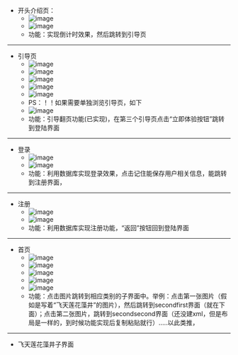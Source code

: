 - 开头介绍页：
  - ![image](https://user-images.githubusercontent.com/106669055/171617534-f0b43a48-e623-40bc-b9bc-e0b0adfaa485.png)
  - ![image](https://user-images.githubusercontent.com/106669055/171618160-9af67e30-3ba5-4a2c-bd34-775958e9d8ca.png)
  - 功能：实现倒计时效果，然后跳转到引导页
***
- 引导页
  - ![image](https://user-images.githubusercontent.com/106669055/171618588-28b48c10-3e7d-424c-9f0f-641aafd4b2e1.png)
  - ![image](https://user-images.githubusercontent.com/106669055/171618674-02f52839-f5f4-4ead-b43c-68d549f8484f.png)
  - ![image](https://user-images.githubusercontent.com/106669055/171618831-f228f63c-17e5-46b3-9a91-c95d6d17d5fe.png)
  - ![image](https://user-images.githubusercontent.com/106669055/171618763-e0a5c297-8623-48a0-a842-81c82f9eefd6.png)
  - ![image](https://user-images.githubusercontent.com/106669055/171618882-eeb0142f-11af-448a-b8ab-1f309998a022.png)
  - PS：！！如果需要单独浏览引导页，如下
  - ![image](https://user-images.githubusercontent.com/106669055/171619320-5379af4e-5636-475c-af7c-279fce7bec2f.png)
  - 功能：引导翻页功能(已实现)，在第三个引导页点击“立即体验按钮”跳转到登陆界面
***
- 登录
  - ![image](https://user-images.githubusercontent.com/106669055/171619542-281fdcbd-a6d4-4b02-8435-795b63c0357d.png)
  - ![image](https://user-images.githubusercontent.com/106669055/171619586-83dde91b-c3cd-4d5d-902a-afd7e77a42dd.png)
  - 功能：利用数据库实现登录效果，点击记住能保存用户相关信息，能跳转到注册界面，

***
- 注册
  - ![image](https://user-images.githubusercontent.com/106669055/171619769-9da8b2ef-38a7-408c-a94d-2af6558379d3.png)
  - ![image](https://user-images.githubusercontent.com/106669055/171619795-3118dc7c-04f6-44f3-b394-7bebae9d242b.png)
  - 功能：利用数据库实现注册功能，“返回”按钮回到登陆界面
***
- 首页
  - ![image](https://user-images.githubusercontent.com/106669055/171619960-81f26995-a739-4667-98b3-51517d2ca360.png)
  - ![image](https://user-images.githubusercontent.com/106669055/171620004-c0f24478-bc32-4d88-9f25-b9ab03f73f25.png)
  - ![image](https://user-images.githubusercontent.com/106669055/171620030-7b9cf26a-5b2e-41bf-b54e-89ee3295af12.png)
  - ![image](https://user-images.githubusercontent.com/106669055/171620294-0ffafcce-7062-46dd-a74e-c954bcf298fe.png)
  - ![image](https://user-images.githubusercontent.com/106669055/171620323-5caad1f5-88b9-47bb-9722-e5fb4e6095a6.png)
  - 功能：点击图片跳转到相应类别的子界面中。举例：点击第一张图片（假如是写着“飞天莲花藻井”的图片），然后跳转到secondfirst界面（就在下面）；点击第二张图片，跳转到secondsecond界面（还没建xml，但是布局是一样的，到时候功能实现后复制粘贴就行）.....以此类推，
***
- 飞天莲花藻井子界面

